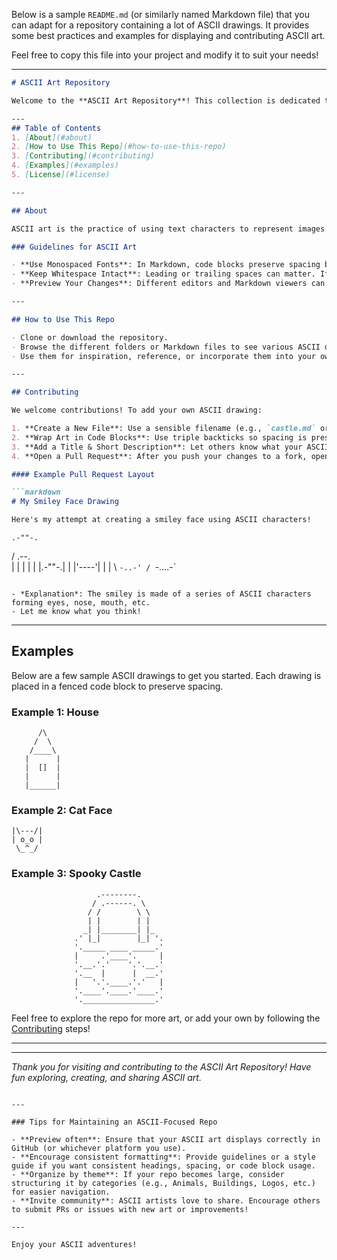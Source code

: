Below is a sample `README.md` (or similarly named Markdown file) that you can adapt for a repository containing a lot of ASCII drawings. It provides some best practices and examples for displaying and contributing ASCII art.

Feel free to copy this file into your project and modify it to suit your needs!

---

```markdown
# ASCII Art Repository

Welcome to the **ASCII Art Repository**! This collection is dedicated to showcasing all sorts of creative and playful text-based art. Here, you’ll find a variety of drawings made purely from ASCII or extended text characters.

---
## Table of Contents
1. [About](#about)
2. [How to Use This Repo](#how-to-use-this-repo)
3. [Contributing](#contributing)
4. [Examples](#examples)
5. [License](#license)

---

## About

ASCII art is the practice of using text characters to represent images or shapes. Because the spacing and alignment of characters are crucial for visual appeal, we recommend following the guidelines below to ensure your ASCII drawings display correctly.

### Guidelines for ASCII Art

- **Use Monospaced Fonts**: In Markdown, code blocks preserve spacing better than normal text. Always wrap your ASCII drawings in triple backticks (```) or use indentation for code blocks.
- **Keep Whitespace Intact**: Leading or trailing spaces can matter. If your ASCII art looks “cropped” or misaligned, check for lost whitespace.
- **Preview Your Changes**: Different editors and Markdown viewers can display characters differently. When possible, preview your art in GitHub (or your preferred platform) to ensure correct alignment.

---

## How to Use This Repo

- Clone or download the repository.
- Browse the different folders or Markdown files to see various ASCII drawings.
- Use them for inspiration, reference, or incorporate them into your own projects (keeping in mind any license or attribution requirements).

---

## Contributing

We welcome contributions! To add your own ASCII drawing:

1. **Create a New File**: Use a sensible filename (e.g., `castle.md` or `smiley_face.md`).
2. **Wrap Art in Code Blocks**: Use triple backticks so spacing is preserved.
3. **Add a Title & Short Description**: Let others know what your ASCII drawing depicts.
4. **Open a Pull Request**: After you push your changes to a fork, open a PR to merge it back in.

#### Example Pull Request Layout

```markdown
# My Smiley Face Drawing

Here's my attempt at creating a smiley face using ASCII characters!

```
    .-""-.
   / .--. \
  | |    | |
  | |.-""-.|
  | |'----'|
  | |
  \ `-..-' /
   `-....-`
```

- *Explanation*: The smiley is made of a series of ASCII characters forming eyes, nose, mouth, etc.
- Let me know what you think!

```

---

## Examples

Below are a few sample ASCII drawings to get you started. Each drawing is placed in a fenced code block to preserve spacing.

### Example 1: House

```  
      /\
     /  \
    /____\
   |      |
   |  []  |
   |      |
   |______|
```

### Example 2: Cat Face

```
|\---/|
| o_o |
 \_^_/
```

### Example 3: Spooky Castle

```
                   .--------.
                  / .------. \
                 / /        \ \
                 | |        | |
                _| |________| |_
              .' |_|        |_| '.
              '._____ ____ _____.' 
              |     .'____'.     |
              '.__.'.'    '.'.__.'
              '.__  |      |  __.'
              |   '.'.____.'.'   |
              '.____'.____.'____.'
              '.________________.'
```

Feel free to explore the repo for more art, or add your own by following the [Contributing](#contributing) steps!

---



---

*Thank you for visiting and contributing to the ASCII Art Repository! Have fun exploring, creating, and sharing ASCII art.* 
```

---

### Tips for Maintaining an ASCII-Focused Repo

- **Preview often**: Ensure that your ASCII art displays correctly in GitHub (or whichever platform you use).
- **Encourage consistent formatting**: Provide guidelines or a style guide if you want consistent headings, spacing, or code block usage.
- **Organize by theme**: If your repo becomes large, consider structuring it by categories (e.g., Animals, Buildings, Logos, etc.) for easier navigation.
- **Invite community**: ASCII artists love to share. Encourage others to submit PRs or issues with new art or improvements!

---

Enjoy your ASCII adventures!
